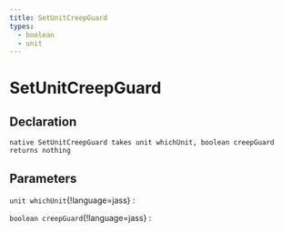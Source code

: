 ```yaml
---
title: SetUnitCreepGuard
types:
  - boolean
  - unit
---
```


# SetUnitCreepGuard

## Declaration

```jass
native SetUnitCreepGuard takes unit whichUnit, boolean creepGuard returns nothing
```

## Parameters
`unit whichUnit`{!language=jass}
: 

`boolean creepGuard`{!language=jass}
: 
